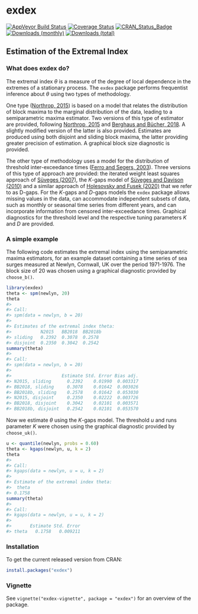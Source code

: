
<!-- README.md is generated from README.Rmd. Please edit that file -->

# exdex

[![AppVeyor Build
Status](https://ci.appveyor.com/api/projects/status/github/paulnorthrop/exdex?branch=master&svg=true)](https://ci.appveyor.com/project/paulnorthrop/exdex)
[![Coverage
Status](https://codecov.io/github/paulnorthrop/exdex/coverage.svg?branch=master)](https://codecov.io/github/paulnorthrop/exdex?branch=master)
[![CRAN_Status_Badge](https://www.r-pkg.org/badges/version/exdex)](https://cran.r-project.org/package=exdex)
[![Downloads
(monthly)](https://cranlogs.r-pkg.org/badges/exdex?color=brightgreen)](https://cran.r-project.org/package=exdex)
[![Downloads
(total)](https://cranlogs.r-pkg.org/badges/grand-total/exdex?color=brightgreen)](https://cran.r-project.org/package=exdex)

## Estimation of the Extremal Index

### What does exdex do?

The extremal index *θ* is a measure of the degree of local dependence in
the extremes of a stationary process. The `exdex` package performs
frequentist inference about *θ* using two types of methodology.

One type ([Northrop, 2015](https://doi.org/10.1007/s10687-015-0221-5))
is based on a model that relates the distribution of block maxima to the
marginal distribution of the data, leading to a semiparametric maxima
estimator. Two versions of this type of estimator are provided,
following [Northrop, 2015](https://doi.org/10.1007/s10687-015-0221-5)
and [Berghaus and Bücher, 2018](https://doi.org/10.1214/17-AOS1621). A
slightly modified version of the latter is also provided. Estimates are
produced using both disjoint and sliding block maxima, the latter
providing greater precision of estimation. A graphical block size
diagnostic is provided.

The other type of methodology uses a model for the distribution of
threshold inter-exceedance times ([Ferro and Segers,
2003](https://doi.org/10.1111/1467-9868.00401)). Three versions of this
type of approach are provided: the iterated weight least squares
approach of [Süveges (2007)](https://doi.org/10.1007/s10687-007-0034-2),
the *K*-gaps model of [Süveges and Davison
(2010)](https://doi.org/10.1214/09-AOAS292) and a similar approach of
[Holesovsky and Fusek
(2020)](https://doi.org/10.1007/s10687-020-00374-3) that we refer to as
D-gaps. For the *K*-gaps and *D*-gaps models the `exdex` package allows
missing values in the data, can accommodate independent subsets of data,
such as monthly or seasonal time series from different years, and can
incorporate information from censored inter-exceedance times. Graphical
diagnostics for the threshold level and the respective tuning parameters
*K* and *D* are provided.

### A simple example

The following code estimates the extremal index using the semiparametric
maxima estimators, for an example dataset containing a time series of
sea surges measured at Newlyn, Cornwall, UK over the period 1971-1976.
The block size of 20 was chosen using a graphical diagnostic provided by
`choose_b()`.

``` r
library(exdex)
theta <- spm(newlyn, 20)
theta
#> 
#> Call:
#> spm(data = newlyn, b = 20)
#> 
#> Estimates of the extremal index theta:
#>           N2015   BB2018  BB2018b
#> sliding   0.2392  0.3078  0.2578 
#> disjoint  0.2350  0.3042  0.2542
summary(theta)
#> 
#> Call:
#> spm(data = newlyn, b = 20)
#> 
#>                   Estimate Std. Error Bias adj.
#> N2015, sliding      0.2392    0.01990  0.003317
#> BB2018, sliding     0.3078    0.01642  0.003026
#> BB2018b, sliding    0.2578    0.01642  0.053030
#> N2015, disjoint     0.2350    0.02222  0.003726
#> BB2018, disjoint    0.3042    0.02101  0.003571
#> BB2018b, disjoint   0.2542    0.02101  0.053570
```

Now we estimate *θ* using the *K*-gaps model. The threshold *u* and runs
parameter *K* were chosen using the graphical diagnostic provided by
`choose_uk()`.

``` r
u <- quantile(newlyn, probs = 0.60)
theta <- kgaps(newlyn, u, k = 2)
theta
#> 
#> Call:
#> kgaps(data = newlyn, u = u, k = 2)
#> 
#> Estimate of the extremal index theta:
#>  theta  
#> 0.1758
summary(theta)
#> 
#> Call:
#> kgaps(data = newlyn, u = u, k = 2)
#> 
#>       Estimate Std. Error
#> theta   0.1758   0.009211
```

### Installation

To get the current released version from CRAN:

``` r
install.packages("exdex")
```

### Vignette

See `vignette("exdex-vignette", package = "exdex")` for an overview of
the package.
